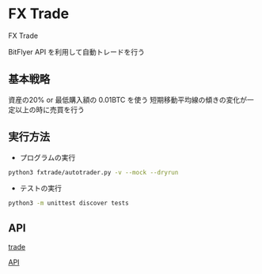 FX Trade
=====

FX Trade

BitFlyer API を利用して自動トレードを行う


基本戦略
-----

資産の20% or 最低購入額の 0.01BTC を使う
短期移動平均線の傾きの変化が一定以上の時に売買を行う


実行方法
-----

- プログラムの実行
```sh
python3 fxtrade/autotrader.py -v --mock --dryrun
```

- テストの実行
```sh
python3 -m unittest discover tests
```

API
-----
[trade](https://lightning.bitflyer.com/trade)

[API](https://lightning.bitflyer.com/docs?lang=ja&_gl=1*1xpgy5d*_ga*MTAwNzY1MDEzNS4xNjI3NDUxODQ5*_ga_3VYMQNCVSM*MTY0Njc5NjcxNi4xMS4xLjE2NDY3OTY5MTguNjA.)

